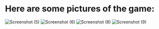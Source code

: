 # Here are some pictures of the game: 

![Screenshot (5)](https://github.com/chiewhui1113/KOF/assets/75370269/b7cb6043-1c34-491d-a747-223ccc41a7b4)
![Screenshot (6)](https://github.com/chiewhui1113/KOF/assets/75370269/6a8f24db-c486-4ab9-997c-207ba578179c)
![Screenshot (8)](https://github.com/chiewhui1113/KOF/assets/75370269/a98ea973-a9e3-4b2c-9f43-25d8a60f5313)
![Screenshot (9)](https://github.com/chiewhui1113/KOF/assets/75370269/79302f66-e9ce-4257-98d1-a0b20006f7f2)

